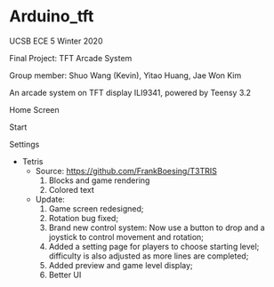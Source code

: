 # Arduino_tft
UCSB ECE 5 Winter 2020

Final Project: TFT Arcade System

Group member: Shuo Wang (Kevin), Yitao Huang, Jae Won Kim

An arcade system on TFT display ILI9341, powered by Teensy 3.2

Home Screen

Start

Settings

  + Tetris
    - Source: <https://github.com/FrankBoesing/T3TRIS>
        1. Blocks and game rendering
        2. Colored text
    - Update: 
        1. Game screen redesigned;
        2. Rotation bug fixed;
        3. Brand new control system: Now use a button to drop and a joystick to control movement and rotation;
        4. Added a setting page for players to choose starting level; difficulty is also adjusted as more lines are completed;
        5. Added preview and game level display;
        6. Better UI
        
